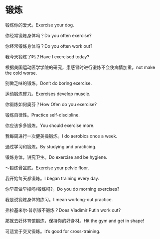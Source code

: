 # 锻炼

<p><span class="chinese">锻炼你的爱犬。</span><span class="english">Exercise your dog.</span></p>

<p><span class="chinese">你经常锻炼身体吗？</span><span class="english">Do you often exercise?</span></p>

<p><span class="chinese">你经常锻炼身体吗？</span><span class="english">Do you often work out?</span></p>

<p><span class="chinese">我今天锻炼了吗？</span><span class="english">Have I exercised today?</span></p>

<p><span class="chinese">根据美国运动医学学院的研究，患感冒时进行锻炼不会使病情加重。</span><span class="english">not make the cold worse.</span></p>

<p><span class="chinese">别做乏味的锻炼。</span><span class="english">Don’t do boring exercise.</span></p>

<p><span class="chinese">运动锻炼臂力。</span><span class="english">Exercises develop muscle.</span></p>

<p><span class="chinese">你锻炼如何奥芬？</span><span class="english">How Ofen do you exercise?</span></p>

<p><span class="chinese">锻炼自律性。</span><span class="english">Practice self-discipline.</span></p>

<p><span class="chinese">你应该多多锻炼。</span><span class="english">You should exercise more.</span></p>

<p><span class="chinese">我每周进行一次健美操锻炼。</span><span class="english">I do aerobics once a week.</span></p>

<p><span class="chinese">通过学习和锻炼。</span><span class="english">By studying and practicing.</span></p>

<p><span class="chinese">锻炼身体，讲究卫生。</span><span class="english">Do exercise and be hygiene.</span></p>

<p><span class="chinese">～锻炼骨盆底。</span><span class="english">Exercise your pelvic floor.</span></p>

<p><span class="chinese">我开始每天都锻炼。</span><span class="english">I began training every day.</span></p>

<p><span class="chinese">你早晨做早操吗/锻炼吗?。</span><span class="english">Do you do morning exercises?</span></p>

<p><span class="chinese">我是说锻炼身体的练习。</span><span class="english">I mean working-out practice.</span></p>

<p><span class="chinese">弗拉基米尔·普京锻不锻炼？</span><span class="english">Does Vladimir Putin work out?</span></p>

<p><span class="chinese">那就去妊体育馆锻炼，保持你的好身材。</span><span class="english">Hit the gym and get in shape!</span></p>

<p><span class="chinese">可适宜于交叉锻炼。</span><span class="english">It’s good for cross-training.</span></p>

